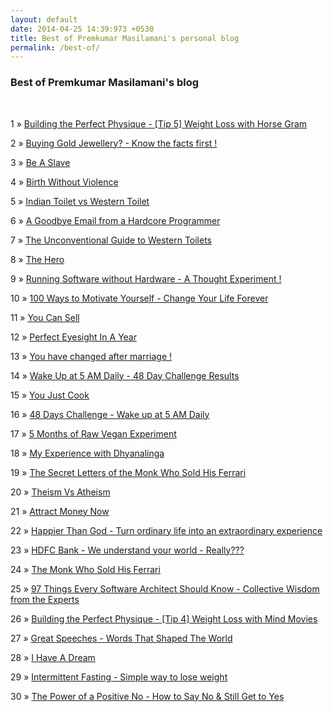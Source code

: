 ```yaml
---
layout: default
date: 2014-04-25 14:39:973 +0530
title: Best of Premkumar Masilamani's personal blog
permalink: /best-of/
---
```


<div class="post">
<h3>Best of Premkumar Masilamani's blog</h3>
<br/>
<p><span>1</span> &raquo; <a href="/building-the-perfect-physique-tip-5-weight-loss-with-horse-gram/">Building the Perfect Physique - [Tip 5] Weight Loss with Horse Gram</a><p>
<p><span>2</span> &raquo; <a href="/buying-gold-jewellery-know-the-facts-first/">Buying Gold Jewellery? - Know the facts first !</a><p>
<p><span>3</span> &raquo; <a href="/be-a-slave/">Be A Slave</a><p>
<p><span>4</span> &raquo; <a href="/birth-without-violence-frederick-leboyer/">Birth Without Violence</a><p>
<p><span>5</span> &raquo; <a href="/indian-toilet-vs-western-toilet/">Indian Toilet vs Western Toilet</a><p>
<p><span>6</span> &raquo; <a href="/a-goodbye-email-from-a-hardcore-programmer/">A Goodbye Email from a Hardcore Programmer</a><p>
<p><span>7</span> &raquo; <a href="/the-unconventional-guide-to-western-toilets/">The Unconventional Guide to Western Toilets</a><p>
<p><span>8</span> &raquo; <a href="/the-hero-rhonda-bryne/">The Hero</a><p>
<p><span>9</span> &raquo; <a href="/running-software-without-hardware-a-thought-experiment/">Running Software without Hardware - A Thought Experiment !</a><p>
<p><span>10</span> &raquo; <a href="/100-ways-to-motivate-yourself-change-your-life-forever-steve-chandler-audiobook-review/">100 Ways to Motivate Yourself - Change Your Life Forever</a><p>
<p><span>11</span> &raquo; <a href="/you-can-sell-shiv-khera-book-review/">You Can Sell</a><p>
<p><span>12</span> &raquo; <a href="/perfect-eyesight-in-a-year-2014/">Perfect Eyesight In A Year</a><p>
<p><span>13</span> &raquo; <a href="/you-have-changed-after-marriage/">You have changed after marriage !</a><p>
<p><span>14</span> &raquo; <a href="/wake-up-at-5-AM-daily-48-day-challenge-results/">Wake Up at 5 AM Daily - 48 Day Challenge Results</a><p>
<p><span>15</span> &raquo; <a href="/you-just-cook-dot-com-review/">You Just Cook</a><p>
<p><span>16</span> &raquo; <a href="/48-days-challenge-wake-up-at-5-am-daily/">48 Days Challenge - Wake up at 5 AM Daily</a><p>
<p><span>17</span> &raquo; <a href="/5-months-of-raw-vegan-experiment/">5 Months of Raw Vegan Experiment</a><p>
<p><span>18</span> &raquo; <a href="/my-experience-with-dhyanalinga/">My Experience with Dhyanalinga</a><p>
<p><span>19</span> &raquo; <a href="/the-secret-letters-of-the-monk-who-sold-his-ferrari-robin-sharma-book-review/">The Secret Letters of the Monk Who Sold His Ferrari</a><p>
<p><span>20</span> &raquo; <a href="/theism-vs-atheism/">Theism Vs Atheism</a><p>
<p><span>21</span> &raquo; <a href="/attract-money-now-audio-joe-vitale-book-review/">Attract Money Now</a><p>
<p><span>22</span> &raquo; <a href="/happier-than-god-turn-ordinary-life-into-an-extraordinary-experience-neale-donald-walsch-book-review/">Happier Than God - Turn ordinary life into an extraordinary experience</a><p>
<p><span>23</span> &raquo; <a href="/hdfc-bank-we-understand-your-world-really/">HDFC Bank - We understand your world - Really???</a><p>
<p><span>24</span> &raquo; <a href="/the-monk-who-sold-his-ferrari-robin-sharma-book-review/">The Monk Who Sold His Ferrari</a><p>
<p><span>25</span> &raquo; <a href="/97-things-every-software-architect-should-know-collective-wisdom-from-the-experts-richard-monson-haefel-book-review/">97 Things Every Software Architect Should Know - Collective Wisdom from the Experts</a><p>
<p><span>26</span> &raquo; <a href="/building-the-perfect-physique-tip-4-weight-loss-with-mind-movies/">Building the Perfect Physique - [Tip 4] Weight Loss with Mind Movies</a><p>
<p><span>27</span> &raquo; <a href="/great-speeches-words-that-shaped-the-world-edward-humphrey-book-review/">Great Speeches - Words That Shaped The World</a><p>
<p><span>28</span> &raquo; <a href="/i-have-a-dream-rashmi-bansal-book-review/">I Have A Dream</a><p>
<p><span>29</span> &raquo; <a href="/intermittent-fasting-simple-way-to-lose-weight/">Intermittent Fasting - Simple way to lose weight</a><p>
<p><span>30</span> &raquo; <a href="/the-power-of-a-positive-no-how-to-say-no-still-get-to-yes-william-ury-book-review/">The Power of a Positive No - How to Say No & Still Get to Yes</a><p>

</div>
<br/>


